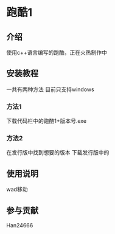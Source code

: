 # 跑酷1

## 介绍
使用c++语言编写的跑酷，正在火热制作中

## 安装教程
一共有两种方法
目前只支持windows
### 方法1
下载代码栏中的跑酷1+版本号.exe
### 方法2
在发行版中找到想要的版本
下载发行版中的

## 使用说明
wad移动

## 参与贡献
Han24666